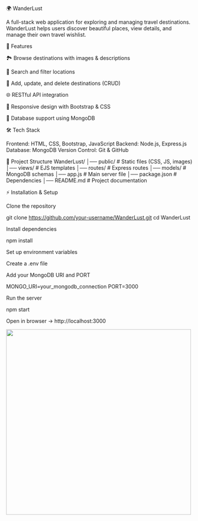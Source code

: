 🌍 WanderLust

A full-stack web application for exploring and managing travel destinations. WanderLust helps users discover beautiful places, view details, and manage their own travel wishlist.

🚀 Features

🏞️ Browse destinations with images & descriptions

🔎 Search and filter locations

📝 Add, update, and delete destinations (CRUD)

🌐 RESTful API integration

🎨 Responsive design with Bootstrap & CSS

💾 Database support using MongoDB

🛠️ Tech Stack

Frontend: HTML, CSS, Bootstrap, JavaScript
Backend: Node.js, Express.js
Database: MongoDB
Version Control: Git & GitHub

📂 Project Structure
WanderLust/
│── public/         # Static files (CSS, JS, images)
│── views/          # EJS templates
│── routes/         # Express routes
│── models/         # MongoDB schemas
│── app.js          # Main server file
│── package.json    # Dependencies
│── README.md       # Project documentation

⚡ Installation & Setup

Clone the repository

git clone https://github.com/your-username/WanderLust.git
cd WanderLust


Install dependencies

npm install


Set up environment variables

Create a .env file

Add your MongoDB URI and PORT

MONGO_URI=your_mongodb_connection
PORT=3000


Run the server

npm start


Open in browser → http://localhost:3000

<img src="./screenshot(50).png" width="500">
